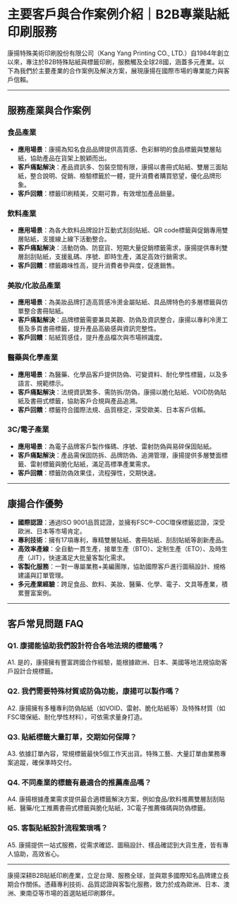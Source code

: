 # 主要客戶與合作案例介紹｜B2B專業貼紙印刷服務

康揚特殊美術印刷股份有限公司（Kang Yang Printing CO., LTD.）自1984年創立以來，專注於B2B特殊貼紙與標籤印刷，服務觸及全球28國，涵蓋多元產業。以下為我們於主要產業的合作案例及解決方案，展現康揚在國際市場的專業能力與客戶信賴。

---

## 服務產業與合作案例

### 食品產業

- **應用場景**：康揚為知名食品品牌提供高質感、色彩鮮明的食品標籤與雙層貼紙，協助產品在貨架上脫穎而出。
- **客戶痛點解決**：產品資訊多、包裝空間有限，康揚以書冊式貼紙、雙層三面貼紙，整合說明、促銷、檢驗標籤於一體，提升消費者購買慾望，優化品牌形象。
- **客戶回饋**：標籤印刷精美，交期可靠，有效增加產品銷量。

### 飲料產業

- **應用場景**：為各大飲料品牌設計互動式刮刮貼紙、QR code標籤與促銷專用雙層貼紙，支援線上線下活動整合。
- **客戶痛點解決**：活動防偽、防竄貨、短期大量促銷標籤需求，康揚提供專利雙層刮刮貼紙，支援亂碼、序號、即時生產，滿足高效行銷需求。
- **客戶回饋**：標籤趣味性高，提升消費者參與度，促進銷售。

### 美妝/化妝品產業

- **應用場景**：為美妝品牌打造高質感冷燙金屬貼紙、具品牌特色的多層標籤與仿單整合書冊貼紙。
- **客戶痛點解決**：品牌標籤需要兼具美觀、防偽及資訊整合，康揚以專利冷燙工藝及多頁書冊標籤，提升產品高級感與資訊完整性。
- **客戶回饋**：貼紙質感佳，提升產品檔次與市場辨識度。

### 醫藥與化學產業

- **應用場景**：為醫藥、化學品客戶提供防偽、可變資料、耐化學性標籤，以及多語言、規範標示。
- **客戶痛點解決**：法規資訊繁多、需防拆/防偽，康揚以脆化貼紙、VOID防偽貼紙及書冊式標籤，協助客戶合規與產品追溯。
- **客戶回饋**：標籤符合國際法規、品質穩定，深受歐美、日本客戶信賴。

### 3C/電子產業

- **應用場景**：為電子品牌客戶製作條碼、序號、雷射防偽與易碎保固貼紙。
- **客戶痛點解決**：產品需保固防拆、品牌防偽、追溯管理，康揚提供多層雙面標籤、雷射標籤與脆化貼紙，滿足高標準產業需求。
- **客戶回饋**：標籤防偽效果佳，流程彈性，交期快速。

---

## 康揚合作優勢

- **國際認證**：通過ISO 9001品質認證，並擁有FSC®-COC環保標籤認證，深受歐洲、日本等市場肯定。
- **專利技術**：擁有17項專利，專精雙層貼紙、書冊貼紙、刮刮貼紙等創新產品。
- **高效率產線**：全自動一貫生產，接單生產（BTO）、定制生產（ETO）、及時生產（JIT），快速滿足大批量客製化需求。
- **客製化服務**：一對一專屬業務+美編團隊，協助國際客戶進行圖稿設計、規格建議與訂單管理。
- **多元產業經驗**：跨足食品、飲料、美妝、醫藥、化學、電子、文具等產業，積累豐富案例。

---

## 客戶常見問題 FAQ

### Q1. 康揚能協助我們設計符合各地法規的標籤嗎？
A1. 是的，康揚擁有豐富跨國合作經驗，能根據歐洲、日本、美國等地法規協助客戶設計合規標籤。

### Q2. 我們需要特殊材質或防偽功能，康揚可以製作嗎？
A2. 康揚擁有多種專利防偽貼紙（如VOID、雷射、脆化貼紙等）及特殊材質（如FSC環保紙、耐化學性材料），可依需求量身打造。

### Q3. 貼紙標籤大量訂單，交期如何保障？
A3. 依據訂單內容，常規標籤最快5個工作天出貨。特殊工藝、大量訂單由業務專案追蹤，確保準時交付。

### Q4. 不同產業的標籤有最適合的推薦產品嗎？
A4. 康揚根據產業需求提供最合適標籤解決方案，例如食品/飲料推薦雙層刮刮貼紙、醫藥/化工推薦書冊式標籤與脆化貼紙，3C電子推薦條碼與防偽標籤。

### Q5. 客製貼紙設計流程繁瑣嗎？
A5. 康揚提供一站式服務，從需求確認、圖稿設計、樣品確認到大貨生產，皆有專人協助，高效省心。

---

康揚深耕B2B貼紙印刷產業，立足台灣、服務全球，並與眾多國際知名品牌建立長期合作關係。憑藉專利技術、品質認證與客製化服務，致力於成為歐洲、日本、澳洲、東南亞等市場的首選貼紙印刷夥伴。